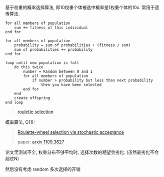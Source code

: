 基于权重的概率选择算法, 即10权重个体被选中概率是1权重个体的10x. 常用于遗传算法.

```
for all members of population
    sum += fitness of this individual
end for

for all members of population
    probability = sum of probabilities + (fitness / sum)
    sum of probabilities += probability
end for

loop until new population is full
    do this twice
        number = Random between 0 and 1
        for all members of population
            if number > probability but less than next probability 
                then you have been selected
        end for
    end
    create offspring
end loop
```

> [roulette selection](https://stackoverflow.com/questions/177271/roulette-selection-in-genetic-algorithms)

概率算法, O(1):

> [Roulette-wheel selection via stochastic acceptance](http://lipowski.home.amu.edu.pl/homepage/roulette.html)
> 
> paper: [arxiv 1109.3627](../-%20docs/1109.3627.pdf)

论文里测试不全, 权重分布不够平均时, 选择次数的期望会劣化. (虽然最劣化不会超过N)

然后没有考虑 random 多次选择的开销